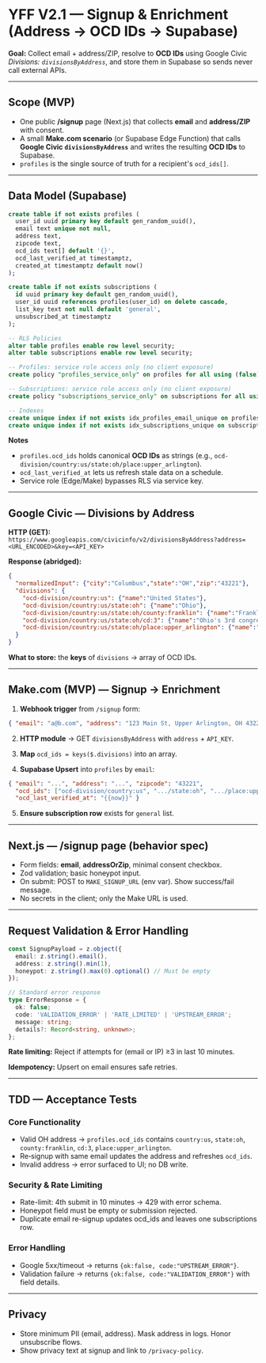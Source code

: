 # YFF V2.1 — Signup & Enrichment (Address → OCD IDs → Supabase)

**Goal:** Collect email + address/ZIP, resolve to **OCD IDs** using Google Civic *Divisions: `divisionsByAddress`*, and store them in Supabase so sends never call external APIs.

---

## Scope (MVP)

- One public **/signup** page (Next.js) that collects **email** and **address/ZIP** with consent.
- A small **Make.com scenario** (or Supabase Edge Function) that calls **Google Civic `divisionsByAddress`** and writes the resulting **OCD IDs** to Supabase.
- `profiles` is the single source of truth for a recipient's `ocd_ids[]`.

---

## Data Model (Supabase)

```sql
create table if not exists profiles (
  user_id uuid primary key default gen_random_uuid(),
  email text unique not null,
  address text,
  zipcode text,
  ocd_ids text[] default '{}',
  ocd_last_verified_at timestamptz,
  created_at timestamptz default now()
);

create table if not exists subscriptions (
  id uuid primary key default gen_random_uuid(),
  user_id uuid references profiles(user_id) on delete cascade,
  list_key text not null default 'general',
  unsubscribed_at timestamptz
);

-- RLS Policies
alter table profiles enable row level security;
alter table subscriptions enable row level security;

-- Profiles: service role access only (no client exposure)
create policy "profiles_service_only" on profiles for all using (false);

-- Subscriptions: service role access only (no client exposure)  
create policy "subscriptions_service_only" on subscriptions for all using (false);

-- Indexes
create unique index if not exists idx_profiles_email_unique on profiles (email);
create unique index if not exists idx_subscriptions_unique on subscriptions (user_id, list_key);
```

**Notes**
- `profiles.ocd_ids` holds canonical **OCD IDs** as strings (e.g., `ocd-division/country:us/state:oh/place:upper_arlington`).
- `ocd_last_verified_at` lets us refresh stale data on a schedule.
- Service role (Edge/Make) bypasses RLS via service key.

---

## Google Civic — Divisions by Address

**HTTP (GET):**  
`https://www.googleapis.com/civicinfo/v2/divisionsByAddress?address=<URL_ENCODED>&key=<API_KEY>`

**Response (abridged):**
```json
{
  "normalizedInput": {"city":"Columbus","state":"OH","zip":"43221"},
  "divisions": {
    "ocd-division/country:us": {"name":"United States"},
    "ocd-division/country:us/state:oh": {"name":"Ohio"},
    "ocd-division/country:us/state:oh/county:franklin": {"name":"Franklin County"},
    "ocd-division/country:us/state:oh/cd:3": {"name":"Ohio's 3rd congressional district"},
    "ocd-division/country:us/state:oh/place:upper_arlington": {"name":"Upper Arlington"}
  }
}
```
**What to store:** the **keys** of `divisions` → array of OCD IDs.

---

## Make.com (MVP) — Signup → Enrichment

1) **Webhook trigger** from `/signup` form:
```json
{ "email": "a@b.com", "address": "123 Main St, Upper Arlington, OH 43221" }
```

2) **HTTP module** → GET `divisionsByAddress` with `address` + `API_KEY`.

3) **Map** `ocd_ids = keys($.divisions)` into an array.

4) **Supabase Upsert** into `profiles` by `email`:
```json
{ "email": "...", "address": "...", "zipcode": "43221",
  "ocd_ids": ["ocd-division/country:us", ".../state:oh", ".../place:upper_arlington"],
  "ocd_last_verified_at": "{{now}}" }
```

5) **Ensure subscription row** exists for `general` list.

---

## Next.js — /signup page (behavior spec)

- Form fields: **email**, **addressOrZip**, minimal consent checkbox.
- Zod validation; basic honeypot input.
- On submit: POST to `MAKE_SIGNUP_URL` (env var). Show success/fail message.
- No secrets in the client; only the Make URL is used.

---

## Request Validation & Error Handling

```typescript
const SignupPayload = z.object({
  email: z.string().email(),
  address: z.string().min(1),
  honeypot: z.string().max(0).optional() // Must be empty
});

// Standard error response
type ErrorResponse = {
  ok: false;
  code: 'VALIDATION_ERROR' | 'RATE_LIMITED' | 'UPSTREAM_ERROR';
  message: string;
  details?: Record<string, unknown>;
};
```

**Rate limiting:** Reject if attempts for (email or IP) ≥3 in last 10 minutes.

**Idempotency:** Upsert on email ensures safe retries.

---

## TDD — Acceptance Tests

### Core Functionality
- Valid OH address → `profiles.ocd_ids` contains `country:us`, `state:oh`, `county:franklin`, `cd:3`, `place:upper_arlington`.
- Re‑signup with same email updates the address and refreshes `ocd_ids`.
- Invalid address → error surfaced to UI; no DB write.

### Security & Rate Limiting
- Rate-limit: 4th submit in 10 minutes → 429 with error schema.
- Honeypot field must be empty or submission rejected.
- Duplicate email re-signup updates ocd_ids and leaves one subscriptions row.

### Error Handling
- Google 5xx/timeout → returns `{ok:false, code:"UPSTREAM_ERROR"}`.
- Validation failure → returns `{ok:false, code:"VALIDATION_ERROR"}` with field details.

---

## Privacy

- Store minimum PII (email, address). Mask address in logs. Honor unsubscribe flows.
- Show privacy text at signup and link to `/privacy-policy`.
